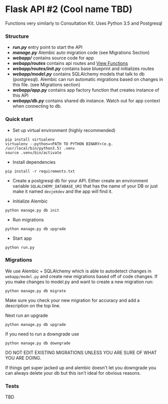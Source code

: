 # Flask API #2 (Cool name TBD)

Functions very similarly to Consultation Kit. Uses Python 3.5 and Postgresql

### Structure

- ***run.py*** entry point to start the API
- ***manage.py*** Alembic auto migration code (see Migrations Section)
- ***webapp/*** contains source code for app
- ***webapp/routes*** contains api routes and [View Functions](http://flask.pocoo.org/docs/0.12/blueprints/)
- ***webapp/routes/__init__.py*** contains base blueprint and initializes routes
- ***webapp/model.py*** contains SQLAlchemy models that talk to db (postgresql). Alembic can run automatic migrations based on changes in this file. (see Migrations section)
- ***webapp/app.py*** contains app factory function that creates instance of this API
- ***webapp/db.py*** contains shared db instance. Watch out for app context when connecting to db.

### Quick start

- Set up virtual environment (highly recommended)

```
pip install virtualenv
virtualenv --python=<PATH TO PYTHON BINARY>(e.g. /usr/local/bin/python3.5) .venv
source .venv/bin/activate
```

- Install dependencies

```
pip install -r requirements.txt
```

- Create a postgresql db for your API. Either create an environment variable `SQLALCHEMY_DATABASE_URI` that has the name of your DB or just make it named `devjekdev` and the app will find it.

- Initialize Alembic

```
python manage.py db init
```

- Run migrations

```
python manage.py db upgrade
```

- Start app
```
python run.py
```

### Migrations

We use Alembic + SQLAlchemy which is able to autodetect changes in `webapp/model.py` and create new migrations based off of code changes. If you make changes to model.py and want to create a new migration run:

```
python manage.py db migrate
```

Make sure you check your new migration for accuracy and add a description on the top line.

Next run an upgrade

```
python manage.py db upgrade
```

If you need to run a downgrade use

```
python manage.py db downgrade
```

DO NOT EDIT EXISTING MIGRATIONS UNLESS YOU ARE SURE OF WHAT YOU ARE DOING.

If things get super jacked up and alembic doesn't let you downgrade you can always delete your db but this isn't ideal for obvious reasons.

### Tests

TBD
